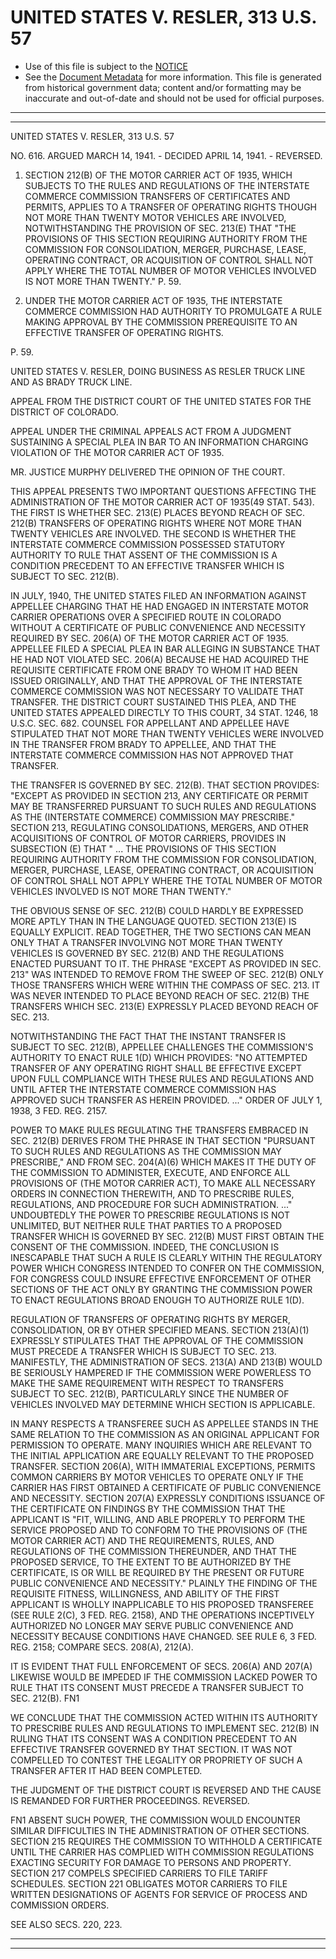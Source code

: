 ---
---

# UNITED STATES V. RESLER, 313 U.S. 57

* Use of this file is subject to the [NOTICE](https://github.com/publicdocs/notice/blob/master/NOTICE)
* See the [Document Metadata](../../../) for more information.
  This file is generated from historical government data; content and/or formatting may be inaccurate and out-of-date and should not be used for official purposes.

----------
----------

UNITED STATES V. RESLER, 313 U.S. 57

NO. 616.  ARGUED MARCH 14, 1941.  - DECIDED APRIL 14, 1941.  - REVERSED.

1.  SECTION 212(B) OF THE MOTOR CARRIER ACT OF 1935, WHICH SUBJECTS TO THE RULES AND REGULATIONS OF THE INTERSTATE COMMERCE COMMISSION TRANSFERS OF CERTIFICATES AND PERMITS, APPLIES TO A TRANSFER OF OPERATING RIGHTS THOUGH NOT MORE THAN TWENTY MOTOR VEHICLES ARE INVOLVED, NOTWITHSTANDING THE PROVISION OF SEC. 213(E) THAT "THE PROVISIONS OF THIS SECTION REQUIRING AUTHORITY FROM THE COMMISSION FOR CONSOLIDATION, MERGER, PURCHASE, LEASE, OPERATING CONTRACT, OR ACQUISITION OF CONTROL SHALL NOT APPLY WHERE THE TOTAL NUMBER OF MOTOR VEHICLES INVOLVED IS NOT MORE THAN TWENTY."  P. 59.

2.  UNDER THE MOTOR CARRIER ACT OF 1935, THE INTERSTATE COMMERCE COMMISSION HAD AUTHORITY TO PROMULGATE A RULE MAKING APPROVAL BY THE COMMISSION PREREQUISITE TO AN EFFECTIVE TRANSFER OF OPERATING RIGHTS.

P. 59.

UNITED STATES V. RESLER, DOING BUSINESS AS RESLER TRUCK LINE AND AS BRADY TRUCK LINE.

APPEAL FROM THE DISTRICT COURT OF THE UNITED STATES FOR THE DISTRICT OF COLORADO.

APPEAL UNDER THE CRIMINAL APPEALS ACT FROM A JUDGMENT SUSTAINING A SPECIAL PLEA IN BAR TO AN INFORMATION CHARGING VIOLATION OF THE MOTOR CARRIER ACT OF 1935.

MR. JUSTICE MURPHY DELIVERED THE OPINION OF THE COURT.

THIS APPEAL PRESENTS TWO IMPORTANT QUESTIONS AFFECTING THE ADMINISTRATION OF THE MOTOR CARRIER ACT OF 1935(49 STAT. 543).  THE FIRST IS WHETHER SEC. 213(E) PLACES BEYOND REACH OF SEC. 212(B) TRANSFERS OF OPERATING RIGHTS WHERE NOT MORE THAN TWENTY VEHICLES ARE INVOLVED.  THE SECOND IS WHETHER THE INTERSTATE COMMERCE COMMISSION POSSESSED STATUTORY AUTHORITY TO RULE THAT ASSENT OF THE COMMISSION IS A CONDITION PRECEDENT TO AN EFFECTIVE TRANSFER WHICH IS SUBJECT TO SEC. 212(B).

IN JULY, 1940, THE UNITED STATES FILED AN INFORMATION AGAINST APPELLEE CHARGING THAT HE HAD ENGAGED IN INTERSTATE MOTOR CARRIER OPERATIONS OVER A SPECIFIED ROUTE IN COLORADO WITHOUT A CERTIFICATE OF PUBLIC CONVENIENCE AND NECESSITY REQUIRED BY SEC. 206(A) OF THE MOTOR CARRIER ACT OF 1935.  APPELLEE FILED A SPECIAL PLEA IN BAR ALLEGING IN SUBSTANCE THAT HE HAD NOT VIOLATED SEC. 206(A) BECAUSE HE HAD ACQUIRED THE REQUISITE CERTIFICATE FROM ONE BRADY TO WHOM IT HAD BEEN ISSUED ORIGINALLY, AND THAT THE APPROVAL OF THE INTERSTATE COMMERCE COMMISSION WAS NOT NECESSARY TO VALIDATE THAT TRANSFER.  THE DISTRICT COURT SUSTAINED THIS PLEA, AND THE UNITED STATES APPEALED DIRECTLY TO THIS COURT, 34 STAT. 1246, 18 U.S.C. SEC. 682.  COUNSEL FOR APPELLANT AND APPELLEE HAVE STIPULATED THAT NOT MORE THAN TWENTY VEHICLES WERE INVOLVED IN THE TRANSFER FROM BRADY TO APPELLEE, AND THAT THE INTERSTATE COMMERCE COMMISSION HAS NOT APPROVED THAT TRANSFER.

THE TRANSFER IS GOVERNED BY SEC. 212(B).  THAT SECTION PROVIDES: "EXCEPT AS PROVIDED IN SECTION 213, ANY CERTIFICATE OR PERMIT MAY BE TRANSFERRED PURSUANT TO SUCH RULES AND REGULATIONS AS THE (INTERSTATE COMMERCE) COMMISSION MAY PRESCRIBE."  SECTION 213, REGULATING CONSOLIDATIONS, MERGERS, AND OTHER ACQUISITIONS OF CONTROL OF MOTOR CARRIERS, PROVIDES IN SUBSECTION (E) THAT "  ...  THE PROVISIONS OF THIS SECTION REQUIRING AUTHORITY FROM THE COMMISSION FOR CONSOLIDATION, MERGER, PURCHASE, LEASE, OPERATING CONTRACT, OR ACQUISITION OF CONTROL SHALL NOT APPLY WHERE THE TOTAL NUMBER OF MOTOR VEHICLES INVOLVED IS NOT MORE THAN TWENTY."

THE OBVIOUS SENSE OF SEC. 212(B) COULD HARDLY BE EXPRESSED MORE APTLY THAN IN THE LANGUAGE QUOTED.  SECTION 213(E) IS EQUALLY EXPLICIT.  READ TOGETHER, THE TWO SECTIONS CAN MEAN ONLY THAT A TRANSFER INVOLVING NOT MORE THAN TWENTY VEHICLES IS GOVERNED BY SEC. 212(B) AND THE REGULATIONS ENACTED PURSUANT TO IT.  THE PHRASE "EXCEPT AS PROVIDED IN SEC. 213" WAS INTENDED TO REMOVE FROM THE SWEEP OF SEC. 212(B) ONLY THOSE TRANSFERS WHICH WERE WITHIN THE COMPASS OF SEC. 213.  IT WAS NEVER INTENDED TO PLACE BEYOND REACH OF SEC. 212(B) THE TRANSFERS WHICH SEC. 213(E) EXPRESSLY PLACED BEYOND REACH OF SEC. 213.

NOTWITHSTANDING THE FACT THAT THE INSTANT TRANSFER IS SUBJECT TO SEC. 212(B), APPELLEE CHALLENGES THE COMMISSION'S AUTHORITY TO ENACT RULE 1(D) WHICH PROVIDES:  "NO ATTEMPTED TRANSFER OF ANY OPERATING RIGHT SHALL BE EFFECTIVE EXCEPT UPON FULL COMPLIANCE WITH THESE RULES AND REGULATIONS AND UNTIL AFTER THE INTERSTATE COMMERCE COMMISSION HAS APPROVED SUCH TRANSFER AS HEREIN PROVIDED.  ..."  ORDER OF JULY 1, 1938, 3 FED. REG. 2157.

POWER TO MAKE RULES REGULATING THE TRANSFERS EMBRACED IN SEC. 212(B) DERIVES FROM THE PHRASE IN THAT SECTION "PURSUANT TO SUCH RULES AND REGULATIONS AS THE COMMISSION MAY PRESCRIBE," AND FROM SEC. 204(A)(6) WHICH MAKES IT THE DUTY OF THE COMMISSION TO ADMINISTER, EXECUTE, AND ENFORCE ALL PROVISIONS OF (THE MOTOR CARRIER ACT), TO MAKE ALL NECESSARY ORDERS IN CONNECTION THEREWITH, AND TO PRESCRIBE RULES, REGULATIONS, AND PROCEDURE FOR SUCH ADMINISTRATION.  ..."  UNDOUBTEDLY THE POWER TO PRESCRIBE REGULATIONS IS NOT UNLIMITED, BUT NEITHER RULE THAT PARTIES TO A PROPOSED TRANSFER WHICH IS GOVERNED BY SEC. 212(B) MUST FIRST OBTAIN THE CONSENT OF THE COMMISSION.  INDEED, THE CONCLUSION IS INESCAPABLE THAT SUCH A RULE IS CLEARLY WITHIN THE REGULATORY POWER WHICH CONGRESS INTENDED TO CONFER ON THE COMMISSION, FOR CONGRESS COULD INSURE EFFECTIVE ENFORCEMENT OF OTHER SECTIONS OF THE ACT ONLY BY GRANTING THE COMMISSION POWER TO ENACT REGULATIONS BROAD ENOUGH TO AUTHORIZE RULE 1(D).

REGULATION OF TRANSFERS OF OPERATING RIGHTS BY MERGER, CONSOLIDATION, OR BY OTHER SPECIFIED MEANS.  SECTION 213(A)(1) EXPRESSLY STIPULATES THAT THE APPROVAL OF THE COMMISSION MUST PRECEDE A TRANSFER WHICH IS SUBJECT TO SEC. 213.  MANIFESTLY, THE ADMINISTRATION OF SECS. 213(A) AND 213(B) WOULD BE SERIOUSLY HAMPERED IF THE COMMISSION WERE POWERLESS TO MAKE THE SAME REQUIREMENT WITH RESPECT TO TRANSFERS SUBJECT TO SEC. 212(B), PARTICULARLY SINCE THE NUMBER OF VEHICLES INVOLVED MAY DETERMINE WHICH SECTION IS APPLICABLE.

IN MANY RESPECTS A TRANSFEREE SUCH AS APPELLEE STANDS IN THE SAME RELATION TO THE COMMISSION AS AN ORIGINAL APPLICANT FOR PERMISSION TO OPERATE.  MANY INQUIRIES WHICH ARE RELEVANT TO THE INITIAL APPLICATION ARE EQUALLY RELEVANT TO THE PROPOSED TRANSFER.  SECTION 206(A), WITH IMMATERIAL EXCEPTIONS, PERMITS COMMON CARRIERS BY MOTOR VEHICLES TO OPERATE ONLY IF THE CARRIER HAS FIRST OBTAINED A CERTIFICATE OF PUBLIC CONVENIENCE AND NECESSITY.  SECTION 207(A) EXPRESSLY CONDITIONS ISSUANCE OF THE CERTIFICATE ON FINDINGS BY THE COMMISSION THAT THE APPLICANT IS "FIT, WILLING, AND ABLE PROPERLY TO PERFORM THE SERVICE PROPOSED AND TO CONFORM TO THE PROVISIONS OF (THE MOTOR CARRIER ACT) AND THE REQUIREMENTS, RULES, AND REGULATIONS OF THE COMMISSION THEREUNDER, AND THAT THE PROPOSED SERVICE, TO THE EXTENT TO BE AUTHORIZED BY THE CERTIFICATE, IS OR WILL BE REQUIRED BY THE PRESENT OR FUTURE PUBLIC CONVENIENCE AND NECESSITY."  PLAINLY THE FINDING OF THE REQUISITE FITNESS, WILLINGNESS, AND ABILITY OF THE FIRST APPLICANT IS WHOLLY INAPPLICABLE TO HIS PROPOSED TRANSFEREE (SEE RULE 2(C), 3 FED. REG. 2158), AND THE OPERATIONS INCEPTIVELY AUTHORIZED NO LONGER MAY SERVE PUBLIC CONVENIENCE AND NECESSITY BECAUSE CONDITIONS HAVE CHANGED.  SEE RULE 6, 3 FED. REG. 2158; COMPARE SECS. 208(A), 212(A).

IT IS EVIDENT THAT FULL ENFORCEMENT OF SECS. 206(A) AND 207(A) LIKEWISE WOULD BE IMPEDED IF THE COMMISSION LACKED POWER TO RULE THAT ITS CONSENT MUST PRECEDE A TRANSFER SUBJECT TO SEC. 212(B).  FN1

WE CONCLUDE THAT THE COMMISSION ACTED WITHIN ITS AUTHORITY TO PRESCRIBE RULES AND REGULATIONS TO IMPLEMENT SEC. 212(B) IN RULING THAT ITS CONSENT WAS A CONDITION PRECEDENT TO AN EFFECTIVE TRANSFER GOVERNED BY THAT SECTION.  IT WAS NOT COMPELLED TO CONTEST THE LEGALITY OR PROPRIETY OF SUCH A TRANSFER AFTER IT HAD BEEN COMPLETED.

THE JUDGMENT OF THE DISTRICT COURT IS REVERSED AND THE CAUSE IS REMANDED FOR FURTHER PROCEEDINGS.  REVERSED.

FN1  ABSENT SUCH POWER, THE COMMISSION WOULD ENCOUNTER SIMILAR DIFFICULTIES IN THE ADMINISTRATION OF OTHER SECTIONS.  SECTION 215 REQUIRES THE COMMISSION TO WITHHOLD A CERTIFICATE UNTIL THE CARRIER HAS COMPLIED WITH COMMISSION REGULATIONS EXACTING SECURITY FOR DAMAGE TO PERSONS AND PROPERTY.  SECTION 217 COMPELS SPECIFIED CARRIERS TO FILE TARIFF SCHEDULES.  SECTION 221 OBLIGATES MOTOR CARRIERS TO FILE WRITTEN DESIGNATIONS OF AGENTS FOR SERVICE OF PROCESS AND COMMISSION ORDERS.

SEE ALSO SECS. 220, 223.


----------
----------

